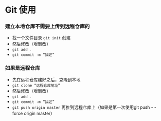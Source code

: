 # Git 使用

### 建立本地仓库不需要上传到远程仓库的
* 找一个文件目录 `git init` 创建
* 然后修改（增删改）
* `git add .`
* `git commit -m “描述”`


### 如果是远程仓库
* 先在远程仓库建好之后，克隆到本地
* `git clone “远程仓库地址”`
* 然后修改（增删改）
* `git add .`
* `git commit -m “描述”`
* `git push origin master`  再推到远程仓库上（如果是第一次使用git push - - force origin master）



